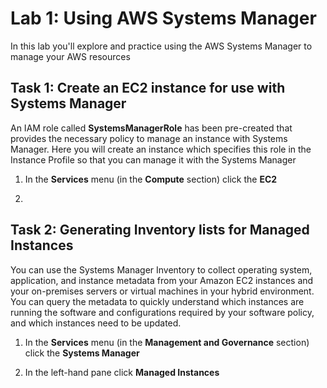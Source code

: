 # Lab 1: Using AWS Systems Manager
In this lab you'll explore and practice using the AWS Systems Manager to manage your AWS resources

## Task 1: Create an EC2 instance for use with Systems Manager
An IAM role called **SystemsManagerRole** has been pre-created that provides the necessary policy to manage an instance with Systems Manager.
Here you will create an instance which specifies this role in the Instance Profile so that you can manage it with the Systems Manager

1. In the **Services** menu (in the **Compute** section) click the **EC2**

2. 

## Task 2: Generating Inventory lists for Managed Instances
You can use the Systems Manager Inventory to collect operating system, application, and instance metadata from your Amazon EC2 instances and your on-premises servers or virtual machines in your hybrid environment. You can query the metadata to quickly understand which instances are running the software and configurations required by your software policy, and which instances need to be updated.

1. In the **Services** menu (in the **Management and Governance** section) click the **Systems Manager**

2. In the left-hand pane click **Managed Instances**